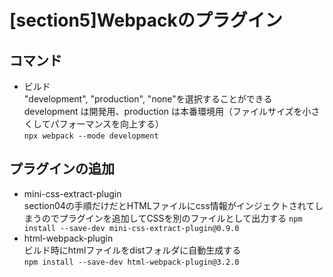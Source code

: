 # [section5]Webpackのプラグイン

## コマンド
- ビルド  
   "development", "production", "none"を選択することができる  
   development は開発用、production は本番環境用（ファイルサイズを小さくしてパフォーマンスを向上する）      
  `npx webpack --mode development`

## プラグインの追加     
- mini-css-extract-plugin     
   section04の手順だけだとHTMLファイルにcss情報がインジェクトされてしまうのでプラグインを追加してCSSを別のファイルとして出力する
   `npm install --save-dev mini-css-extract-plugin@0.9.0`
- html-webpack-plugin      
   ビルド時にhtmlファイルをdistフォルダに自動生成する    
   `npm install --save-dev html-webpack-plugin@3.2.0`
